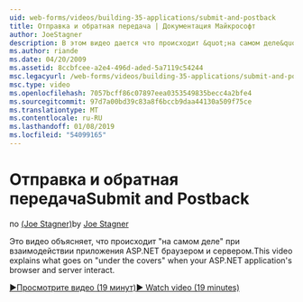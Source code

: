 ```yaml
---
uid: web-forms/videos/building-35-applications/submit-and-postback
title: Отправка и обратная передача | Документация Майкрософт
author: JoeStagner
description: В этом видео дается что происходит &quot;на самом деле&quot; при взаимодействии приложения ASP.NET браузером и сервером.
ms.author: riande
ms.date: 04/20/2009
ms.assetid: 8ccbfcee-a2e4-496d-aded-5a7119c54244
msc.legacyurl: /web-forms/videos/building-35-applications/submit-and-postback
msc.type: video
ms.openlocfilehash: 7057bcff86c07897eea0353549835becc4a2bfe4
ms.sourcegitcommit: 97d7a00bd39c83a8f6bccb9daa44130a509f75ce
ms.translationtype: MT
ms.contentlocale: ru-RU
ms.lasthandoff: 01/08/2019
ms.locfileid: "54099165"
---
```

<a name="submit-and-postback"></a><span data-ttu-id="7a1dc-103">Отправка и обратная передача</span><span class="sxs-lookup"><span data-stu-id="7a1dc-103">Submit and Postback</span></span>
====================
<span data-ttu-id="7a1dc-104">по [(Joe Stagner)](https://github.com/JoeStagner)</span><span class="sxs-lookup"><span data-stu-id="7a1dc-104">by [Joe Stagner](https://github.com/JoeStagner)</span></span>

<span data-ttu-id="7a1dc-105">Это видео объясняет, что происходит &quot;на самом деле&quot; при взаимодействии приложения ASP.NET браузером и сервером.</span><span class="sxs-lookup"><span data-stu-id="7a1dc-105">This video explains what goes on &quot;under the covers&quot; when your ASP.NET application's browser and server interact.</span></span>

[<span data-ttu-id="7a1dc-106">&#9654;Просмотрите видео (19 минут)</span><span class="sxs-lookup"><span data-stu-id="7a1dc-106">&#9654; Watch video (19 minutes)</span></span>](https://channel9.msdn.com/Blogs/ASP-NET-Site-Videos/submit-and-postback)
